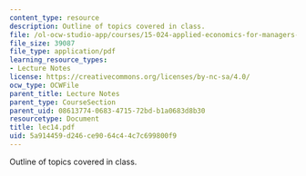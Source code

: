 ```yaml
---
content_type: resource
description: Outline of topics covered in class.
file: /ol-ocw-studio-app/courses/15-024-applied-economics-for-managers-summer-2004/5a914459d246ce9064c44c7c699800f9_lec14.pdf
file_size: 39087
file_type: application/pdf
learning_resource_types:
- Lecture Notes
license: https://creativecommons.org/licenses/by-nc-sa/4.0/
ocw_type: OCWFile
parent_title: Lecture Notes
parent_type: CourseSection
parent_uid: 08613774-0683-4715-72bd-b1a0683d8b30
resourcetype: Document
title: lec14.pdf
uid: 5a914459-d246-ce90-64c4-4c7c699800f9
---
```

Outline of topics covered in class.